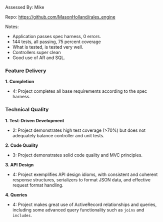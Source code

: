Assessed By: Mike

Repo: https://github.com/MasonHolland/rales_engine

Notes:

* Application passes spec harness, 0 errors.
* 144 tests, all passing, 75 percent coverage
* What is tested, is tested very well.
* Controllers super clean
* Good use of AR and SQL.


### Feature Delivery

**1. Completion**

* 4: Project completes all base requirements according to the spec harness.

### Technical Quality

**1. Test-Driven Development**

* 2: Project demonstrates high test coverage (>70%) but does not adequately balance controller and unit tests.

**2. Code Quality**

* 3: Project demonstrates solid code quality and MVC principles.

**3. API Design**

* 4: Project exemplifies API design idioms, with consistent and coherent response structures, serializers to format JSON data, and effective request format handling.

**4. Queries**

* 4: Project makes great use of ActiveRecord relationships and queries, including some advanced query functionality such as `joins` and `includes`.
